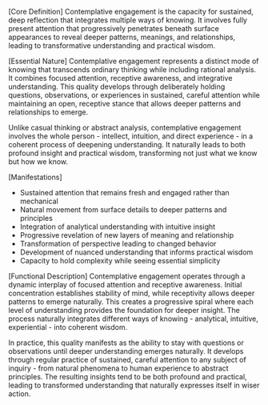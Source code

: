 [Core Definition]
Contemplative engagement is the capacity for sustained, deep reflection that integrates multiple ways of knowing. It involves fully present attention that progressively penetrates beneath surface appearances to reveal deeper patterns, meanings, and relationships, leading to transformative understanding and practical wisdom.

[Essential Nature]
Contemplative engagement represents a distinct mode of knowing that transcends ordinary thinking while including rational analysis. It combines focused attention, receptive awareness, and integrative understanding. This quality develops through deliberately holding questions, observations, or experiences in sustained, careful attention while maintaining an open, receptive stance that allows deeper patterns and relationships to emerge.

Unlike casual thinking or abstract analysis, contemplative engagement involves the whole person - intellect, intuition, and direct experience - in a coherent process of deepening understanding. It naturally leads to both profound insight and practical wisdom, transforming not just what we know but how we know.

[Manifestations]
- Sustained attention that remains fresh and engaged rather than mechanical
- Natural movement from surface details to deeper patterns and principles
- Integration of analytical understanding with intuitive insight
- Progressive revelation of new layers of meaning and relationship
- Transformation of perspective leading to changed behavior
- Development of nuanced understanding that informs practical wisdom
- Capacity to hold complexity while seeing essential simplicity

[Functional Description]
Contemplative engagement operates through a dynamic interplay of focused attention and receptive awareness. Initial concentration establishes stability of mind, while receptivity allows deeper patterns to emerge naturally. This creates a progressive spiral where each level of understanding provides the foundation for deeper insight. The process naturally integrates different ways of knowing - analytical, intuitive, experiential - into coherent wisdom.

In practice, this quality manifests as the ability to stay with questions or observations until deeper understanding emerges naturally. It develops through regular practice of sustained, careful attention to any subject of inquiry - from natural phenomena to human experience to abstract principles. The resulting insights tend to be both profound and practical, leading to transformed understanding that naturally expresses itself in wiser action.